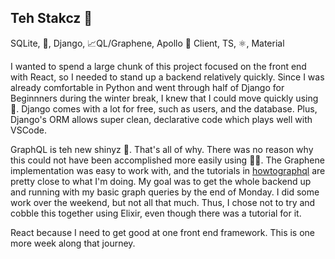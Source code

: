 ## Teh Stakcz 🦉

SQLite, 🐍, Django, 📈QL/Graphene, Apollo 🚀 Client, TS, ⚛️, Material

I wanted to spend a large chunk of this project focused on the front end with React, so I needed to stand up a backend relatively quickly. Since I was already comfortable in Python and went through half of Django for Beginnners during the winter break, I knew that I could move quickly using 🎸. Django comes with a lot for free, such as users, and the database. Plus, Django's ORM allows super clean, declarative code which plays well with VSCode.

GraphQL is teh new shinyz 🌅. That's all of why. There was no reason why this could not have been accomplished more easily using 🛌💤. The Graphene implementation was easy to work with, and the tutorials in [howtographql](https://www.howtographql.com/) are pretty close to what I'm doing. My goal was to get the whole backend up and running with my basic graph queries by the end of Monday. I did some work over the weekend, but not all that much. Thus, I chose not to try and cobble this together using Elixir, even though there was a tutorial for it.

React because I need to get good at one front end framework. This is one more week along that journey.